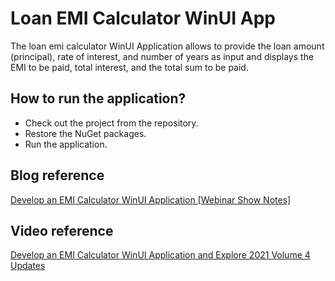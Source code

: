 # Loan EMI Calculator WinUI App

The loan emi calculator WinUI Application allows to provide the loan amount (principal), rate of interest, and number of years as input and displays the EMI to be paid, total interest, and the total sum to be paid. 

## How to run the application?

* Check out the project from the repository.
* Restore the NuGet packages.
* Run the application. 

## Blog reference
[Develop an EMI Calculator WinUI Application [Webinar Show Notes]](https://www.syncfusion.com/blogs/post/develop-an-emi-calculator-winui-application-webinar-show-notes.aspx)

## Video reference
[Develop an EMI Calculator WinUI Application and Explore 2021 Volume 4 Updates](https://www.youtube.com/watch?v=TNclju7y3iU)
